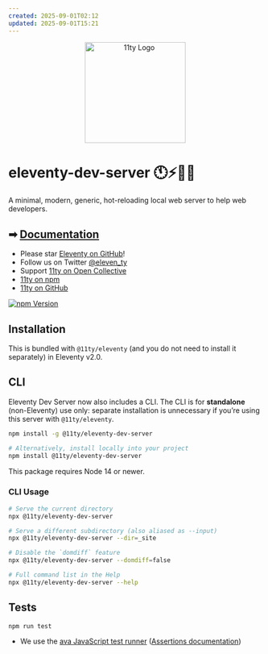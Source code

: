 ```yaml
---
created: 2025-09-01T02:12
updated: 2025-09-01T15:21
---
```

<p align="center"><img src="https://www.11ty.dev/img/logo-github.svg" width="200" height="200" alt="11ty Logo"></p>

# eleventy-dev-server 🕚⚡️🎈🐀

A minimal, modern, generic, hot-reloading local web server to help web developers.

## ➡ [Documentation](https://www.11ty.dev/docs/watch-serve/#eleventy-dev-server)

- Please star [Eleventy on GitHub](https://github.com/11ty/eleventy/)!
- Follow us on Twitter [@eleven_ty](https://twitter.com/eleven_ty)
- Support [11ty on Open Collective](https://opencollective.com/11ty)
- [11ty on npm](https://www.npmjs.com/org/11ty)
- [11ty on GitHub](https://github.com/11ty)

[![npm Version](https://img.shields.io/npm/v/@11ty/eleventy-dev-server.svg?style=for-the-badge)](https://www.npmjs.com/package/@11ty/eleventy-dev-server)

## Installation

This is bundled with `@11ty/eleventy` (and you do not need to install it separately) in Eleventy v2.0.

## CLI

Eleventy Dev Server now also includes a CLI. The CLI is for **standalone** (non-Eleventy) use only: separate installation is unnecessary if you’re using this server with `@11ty/eleventy`.

```sh
npm install -g @11ty/eleventy-dev-server

# Alternatively, install locally into your project
npm install @11ty/eleventy-dev-server
```

This package requires Node 14 or newer.

### CLI Usage

```sh
# Serve the current directory
npx @11ty/eleventy-dev-server

# Serve a different subdirectory (also aliased as --input)
npx @11ty/eleventy-dev-server --dir=_site

# Disable the `domdiff` feature
npx @11ty/eleventy-dev-server --domdiff=false

# Full command list in the Help
npx @11ty/eleventy-dev-server --help
```

## Tests

```
npm run test
```

- We use the [ava JavaScript test runner](https://github.com/avajs/ava) ([Assertions documentation](https://github.com/avajs/ava/blob/master/docs/03-assertions.md))
